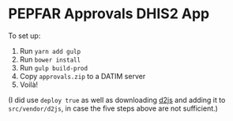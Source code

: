 # PEPFAR Approvals DHIS2 App

To set up:
1. Run `yarn add gulp`
2. Run `bower install`
3. Run `gulp build-prod`
4. Copy `approvals.zip` to a DATIM server
5. Voilà!

(I did use `deploy true` as well as downloading [d2js](https://github.com/Markionium/d2-legacy) and adding it to `src/vendor/d2js`, in case the five steps above are not sufficient.)
